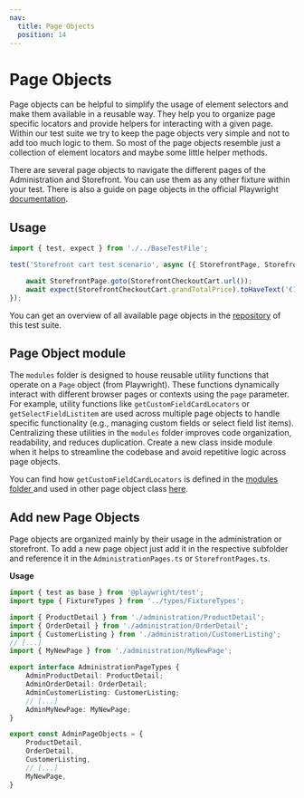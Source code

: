 ```yaml
---
nav:
  title: Page Objects
  position: 14
---
```


# Page Objects

Page objects can be helpful to simplify the usage of element selectors and make them available in a reusable way. They help you to organize page specific locators and provide helpers for interacting with a given page. Within our test suite we try to keep the page objects very simple and not to add too much logic to them. So most of the page objects resemble just a collection of element locators and maybe some little helper methods.

There are several page objects to navigate the different pages of the Administration and Storefront. You can use them as any other fixture within your test. There is also a guide on page objects in the official Playwright [documentation](https://playwright.dev/docs/pom).

## Usage

```TypeScript
import { test, expect } from './../BaseTestFile';

test('Storefront cart test scenario', async ({ StorefrontPage, StorefrontCheckoutCart }) => {

    await StorefrontPage.goto(StorefrontCheckoutCart.url());
    await expect(StorefrontCheckoutCart.grandTotalPrice).toHaveText('€100.00*');
});
```

You can get an overview of all available page objects in the [repository](https://github.com/shopware/acceptance-test-suite/tree/trunk/src/page-objects) of this test suite.

## Page Object module

The `modules` folder is designed to house reusable utility functions that operate on a `Page` object (from Playwright). These functions dynamically interact with different browser pages or contexts using the `page` parameter.
For example, utility functions like `getCustomFieldCardLocators` or `getSelectFieldListitem` are used across multiple page objects to handle specific functionality (e.g., managing custom fields or select field list items). Centralizing these utilities in the `modules` folder improves code organization, readability, and reduces duplication.
Create a new class inside module when it helps to streamline the codebase and avoid repetitive logic across page objects.

You can find how `getCustomFieldCardLocators` is defined in the [modules folder ](./src/page-objects/administration/modules/CustomFieldCard.ts) and used in other page object class [here](./src/page-objects/administration/ProductDetail.ts).


## Add new Page Objects

Page objects are organized mainly by their usage in the administration or storefront. To add a new page object just add it in the respective subfolder and reference it in the `AdministrationPages.ts` or `StorefrontPages.ts`.

**Usage**

```TypeScript
import { test as base } from '@playwright/test';
import type { FixtureTypes } from '../types/FixtureTypes';

import { ProductDetail } from './administration/ProductDetail';
import { OrderDetail } from './administration/OrderDetail';
import { CustomerListing } from './administration/CustomerListing';
// [...]
import { MyNewPage } from './administration/MyNewPage';

export interface AdministrationPageTypes {
    AdminProductDetail: ProductDetail;
    AdminOrderDetail: OrderDetail;
    AdminCustomerListing: CustomerListing;
    // [...]
    AdminMyNewPage: MyNewPage;
}

export const AdminPageObjects = {
    ProductDetail,
    OrderDetail,
    CustomerListing,
    // [...]
    MyNewPage,
}
```
